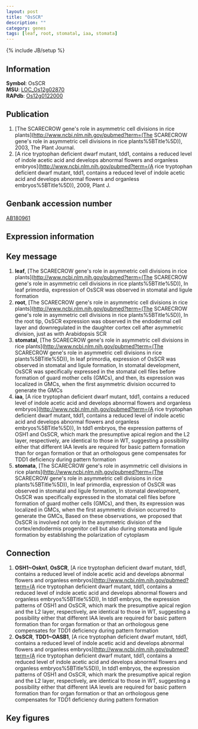 ```yaml
---
layout: post
title: "OsSCR"
description: ""
category: genes
tags: [leaf, root, stomatal, iaa, stomata]
---
```

{% include JB/setup %}

## Information
__Symbol__: OsSCR  
__MSU__: [LOC_Os12g02870](http://rice.plantbiology.msu.edu/cgi-bin/ORF_infopage.cgi?orf=LOC_Os12g02870)  
__RAPdb__: [Os12g0122000](http://rapdb.dna.affrc.go.jp/viewer/gbrowse_details/irgsp1?name=Os12g0122000)  

## Publication
1. [The SCARECROW gene's role in asymmetric cell divisions in rice plants](http://www.ncbi.nlm.nih.gov/pubmed?term=(The SCARECROW gene's role in asymmetric cell divisions in rice plants%5BTitle%5D)), 2003, The Plant Journal.
2. [A rice tryptophan deficient dwarf mutant, tdd1, contains a reduced level of indole acetic acid and develops abnormal flowers and organless embryos](http://www.ncbi.nlm.nih.gov/pubmed?term=(A rice tryptophan deficient dwarf mutant, tdd1, contains a reduced level of indole acetic acid and develops abnormal flowers and organless embryos%5BTitle%5D)), 2009, Plant J.

## Genbank accession number
[AB180961](http://www.ncbi.nlm.nih.gov/nuccore/AB180961)

## Expression information

## Key message
1. __leaf__, [The SCARECROW gene's role in asymmetric cell divisions in rice plants](http://www.ncbi.nlm.nih.gov/pubmed?term=(The SCARECROW gene's role in asymmetric cell divisions in rice plants%5BTitle%5D)),  In leaf primordia, expression of OsSCR was observed in stomatal and ligule formation
2. __root__, [The SCARECROW gene's role in asymmetric cell divisions in rice plants](http://www.ncbi.nlm.nih.gov/pubmed?term=(The SCARECROW gene's role in asymmetric cell divisions in rice plants%5BTitle%5D)),  In the root tip, OsSCR expression was observed in the endodermal cell layer and downregulated in the daughter cortex cell after asymmetric division, just as with Arabidopsis SCR
3. __stomatal__, [The SCARECROW gene's role in asymmetric cell divisions in rice plants](http://www.ncbi.nlm.nih.gov/pubmed?term=(The SCARECROW gene's role in asymmetric cell divisions in rice plants%5BTitle%5D)),  In leaf primordia, expression of OsSCR was observed in stomatal and ligule formation, In stomatal development, OsSCR was specifically expressed in the stomatal cell files before formation of guard mother cells (GMCs), and then, its expression was localized in GMCs, when the first asymmetric division occurred to generate the GMCs
4. __iaa__, [A rice tryptophan deficient dwarf mutant, tdd1, contains a reduced level of indole acetic acid and develops abnormal flowers and organless embryos](http://www.ncbi.nlm.nih.gov/pubmed?term=(A rice tryptophan deficient dwarf mutant, tdd1, contains a reduced level of indole acetic acid and develops abnormal flowers and organless embryos%5BTitle%5D)),  In tdd1 embryos, the expression patterns of OSH1 and OsSCR, which mark the presumptive apical region and the L2 layer, respectively, are identical to those in WT, suggesting a possibility either that different IAA levels are required for basic pattern formation than for organ formation or that an orthologous gene compensates for TDD1 deficiency during pattern formation
5. __stomata__, [The SCARECROW gene's role in asymmetric cell divisions in rice plants](http://www.ncbi.nlm.nih.gov/pubmed?term=(The SCARECROW gene's role in asymmetric cell divisions in rice plants%5BTitle%5D)),  In leaf primordia, expression of OsSCR was observed in stomatal and ligule formation, In stomatal development, OsSCR was specifically expressed in the stomatal cell files before formation of guard mother cells (GMCs), and then, its expression was localized in GMCs, when the first asymmetric division occurred to generate the GMCs, Based on these observations, we proposed that OsSCR is involved not only in the asymmetric division of the cortex/endodermis progenitor cell but also during stomata and ligule formation by establishing the polarization of cytoplasm

## Connection
1. __OSH1~Oskn1__, __OsSCR__, [A rice tryptophan deficient dwarf mutant, tdd1, contains a reduced level of indole acetic acid and develops abnormal flowers and organless embryos](http://www.ncbi.nlm.nih.gov/pubmed?term=(A rice tryptophan deficient dwarf mutant, tdd1, contains a reduced level of indole acetic acid and develops abnormal flowers and organless embryos%5BTitle%5D)),  In tdd1 embryos, the expression patterns of OSH1 and OsSCR, which mark the presumptive apical region and the L2 layer, respectively, are identical to those in WT, suggesting a possibility either that different IAA levels are required for basic pattern formation than for organ formation or that an orthologous gene compensates for TDD1 deficiency during pattern formation
2. __OsSCR__, __TDD1~OASB1__, [A rice tryptophan deficient dwarf mutant, tdd1, contains a reduced level of indole acetic acid and develops abnormal flowers and organless embryos](http://www.ncbi.nlm.nih.gov/pubmed?term=(A rice tryptophan deficient dwarf mutant, tdd1, contains a reduced level of indole acetic acid and develops abnormal flowers and organless embryos%5BTitle%5D)),  In tdd1 embryos, the expression patterns of OSH1 and OsSCR, which mark the presumptive apical region and the L2 layer, respectively, are identical to those in WT, suggesting a possibility either that different IAA levels are required for basic pattern formation than for organ formation or that an orthologous gene compensates for TDD1 deficiency during pattern formation

## Key figures


